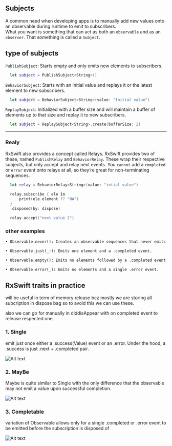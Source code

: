 ## Subjects 

A common need when developing apps is to manually add new values onto an observable during runtime to emit to subscribers.   
What you want is something that can act as both an `observable` and as an `observer`. That something is called a `Subject`.

## type of subjects 

`PublishSubject`: Starts empty and only emits new elements to subscribers.   
```swift
  let subject = PublishSubject<String>()
```

`BehaviorSubject`: Starts with an initial value and replays it or the latest element to new subscribers.  
```swift
  let subject = BehaviorSubject<String>(value: "Initial value")
```

`ReplaySubject`: Initialized with a buffer size and will maintain a buffer of elements up to that size and replay it to new subscribers.

```swift
  let subject = ReplaySubject<String>.create(bufferSize: 2)
```

----
### Realy   

RxSwift also provides a concept called Relays. RxSwift provides two of these, named `PublishRelay` and `BehaviorRelay`. These wrap their respective subjects, but only accept and relay next events. You `cannot` add a `completed` or `error` event onto relays at all, so they’re great for non-terminating sequences.


```swift
  let relay = BehaviorRelay<String>(value: "intial value")
  
  relay.subscribe { ele in
      print(ele.element ?? "NA")
  }
  .disposed(by: dispose)

  relay.accept("next value 2")

```


### other examples 

```markdown
• Observable.never(): Creates an observable sequences that never emits any elements. 

• Observable.just(_:): Emits one element and a .completed event.

• Observable.empty(): Emits no elements followed by a .completed event.

• Observable.error(_): Emits no elements and a single .error event.

```


## RxSwift traits in practice

will be useful in term of memory release bcz mostly we are storing all subcription in dispose bag so to avoid this we can use these.

also we can go for manually in diddisAppear with on completed event to release respected one.

### 1. Single 

emit just once either a .success(Value) event or an .error. Under the hood, a .success is just .next + .completed pair.

![Alt text](/images/single.png)

### 2. MayBe 

Maybe is quite similar to Single with the only difference that the observable may not emit a value upon successful completion.

![Alt text](/images/maybe.png)


### 3. Completable

variation of Observable allows only for a single .completed or .error event to be emitted before the subscription is disposed of

![Alt text](/images/completable.png)
